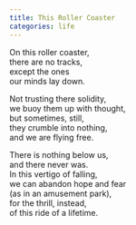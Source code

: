 ```yaml
---
title: This Roller Coaster
categories: life
---
```

On this roller coaster,  
there are no tracks,  
except the ones  
our minds lay down.

Not trusting there solidity,  
we buoy them up with thought,  
but sometimes, still,  
they crumble into nothing,  
and we are flying free.

There is nothing below us,  
and there never was.  
In this vertigo of falling,  
we can abandon hope and fear  
(as in an amusement park),  
for the thrill, instead,  
of this ride of a lifetime.
